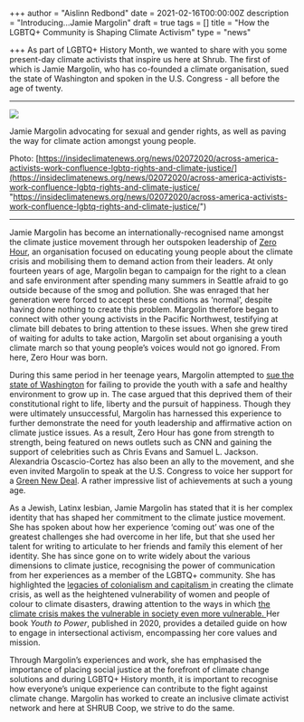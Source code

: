 +++
author = "Aislinn Redbond"
date = 2021-02-16T00:00:00Z
description = "Introducing...Jamie Margolin"
draft = true
tags = []
title = "How the LGBTQ+ Community is Shaping Climate Activism"
type = "news"

+++
As part of LGBTQ+ History Month, we wanted to share with you some present-day climate activists that inspire us here at Shrub. The first of which is Jamie Margolin, who has co-founded a climate organisation, sued the state of Washington and spoken in the U.S. Congress - all before the age of twenty.

***

![](https://res.cloudinary.com/shrub-co-op/image/upload/v1613491265/shrubcoop.org/media/jamie-margolin_rfta8q.png)

Jamie Margolin advocating for sexual and gender rights, as well as paving the way for climate action amongst young people.

Photo: [https://insideclimatenews.org/news/02072020/across-america-activists-work-confluence-lgbtq-rights-and-climate-justice/](https://insideclimatenews.org/news/02072020/across-america-activists-work-confluence-lgbtq-rights-and-climate-justice/ "https://insideclimatenews.org/news/02072020/across-america-activists-work-confluence-lgbtq-rights-and-climate-justice/")

***

Jamie Margolin has become an internationally-recognised name amongst the climate justice movement through her outspoken leadership of [Zero Hour](http://thisiszerohour.org), an organisation focused on educating young people about the climate crisis and mobilising them to demand action from their leaders. At only fourteen years of age, Margolin began to campaign for the right to a clean and safe environment after spending many summers in Seattle afraid to go outside because of the smog and pollution. She was enraged that her generation were forced to accept these conditions as ‘normal’, despite having done nothing to create this problem. Margolin therefore began to connect with other young activists in the Pacific Northwest, testifying at climate bill debates to bring attention to these issues. When she grew tired of waiting for adults to take action, Margolin set about organising a youth climate march so that young people’s voices would not go ignored. From here, Zero Hour was born.

During this same period in her teenage years, Margolin attempted to [sue the state of Washington](https://www.theguardian.com/commentisfree/2018/oct/06/i-sued-the-state-of-washington-because-i-cant-breathe-there-they-ignored-me) for failing to provide the youth with a safe and healthy environment to grow up in. The case argued that this deprived them of their constitutional right to life, liberty and the pursuit of happiness. Though they were ultimately unsuccessful, Margolin has harnessed this experience to further demonstrate the need for youth leadership and affirmative action on climate justice issues. As a result, Zero Hour has gone from strength to strength, being featured on news outlets such as CNN and gaining the support of celebrities such as Chris Evans and Samuel L. Jackson. Alexandria Oscascio-Cortez has also been an ally to the movement, and she even invited Margolin to speak at the U.S. Congress to voice her support for a [Green New Deal](https://www.theguardian.com/us-news/2019/feb/11/green-new-deal-alexandria-ocasio-cortez-ed-markey). A rather impressive list of achievements at such a young age.

As a Jewish, Latinx lesbian, Jamie Margolin has stated that it is her complex identity that has shaped her commitment to the climate justice movement. She has spoken about how her experience ‘coming out’ was one of the greatest challenges she had overcome in her life, but that she used her talent for writing to articulate to her friends and family this element of her identity. She has since gone on to write widely about the various dimensions to climate justice, recognising the power of communication from her experiences as a member of the LGBTQ+ community. She has highlighted the [legacies of colonialism and capitalism ](https://www.theguardian.com/commentisfree/2019/jul/12/jamie-margolin-zero-hour-climate-change)in creating the climate crisis, as well as the heightened vulnerability of women and people of colour to climate disasters, drawing attention to the ways in which [the climate crisis makes the vulnerable in society even more vulnerable. ](https://www.glaad.org/amp/jamie-margolin-election-climate-justice-lgbtq-advocacy)Her book _Youth to Power_, published in 2020, provides a detailed guide on how to engage in intersectional activism, encompassing her core values and mission.

Through Margolin’s experiences and work, she has emphasised the importance of placing social justice at the forefront of climate change solutions and during LGBTQ+ History month, it is important to recognise how everyone’s unique experience can contribute to the fight against climate change. Margolin has worked to create an inclusive climate activist network and here at SHRUB Coop, we strive to do the same.